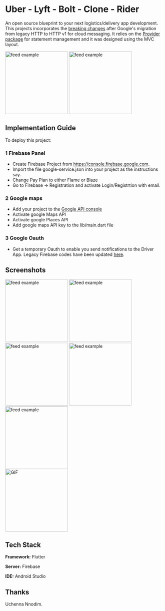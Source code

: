 # Uber - Lyft - Bolt - Clone - Rider

An open source blueprint to your next logistics/delivery app development. This projects incorporates the [breaking changes](https://firebase.google.com/docs/cloud-messaging/migrate-v1) after Google's migration from legacy HTTP to HTTP v1 for cloud messaging.
It relies on the [Provider package](https://pub.dev/packages/provider) for statement management and it was designed using the MVC layout.

<div>
<img src="https://github.com/seanFlutter/Resources/blob/main/Uber-bolt-lyft/bolt%20logo.png" alt="feed example" height="200">
<img src="https://github.com/seanFlutter/Resources/blob/main/Uber-bolt-lyft/uber%20logo.png" alt="feed example" width="200">
</div>


## Implementation Guide

To deploy this project:

### 1 Firebase Panel 
* Create Firebase Project from https://console.firebase.google.com.
* Import the file google-service.json into your project as the instructions say.
* Change Pay Plan to either Flame or Blaze
* Go to Firebase -> Registration and activate Login/Registrtion with email.

### 2 Google maps 
* Add your project to the [Google API console](https://console.cloud.google.com/apis?pli=1) 
* Activate google Maps API 
* Activate google Places API 
* Add google maps API key to the lib/main.dart file 

### 3 Google Oauth
* Get a temporary Oauth to enable you send notifications to the Driver App. Legacy Firebase codes have been updated [here](https://firebase.google.com/docs/cloud-messaging/migrate-v1).

    
## Screenshots

<div>
<img src="https://github.com/seanFlutter/Resources/blob/main/Uber-bolt-lyft/uber%20rider%20login.png" alt="feed example" width="200">
<img src="https://github.com/seanFlutter/Resources/blob/main/Uber-bolt-lyft/rider%20drawer.png" alt="feed example" width="200">
<img src="https://github.com/seanFlutter/Resources/blob/main/Uber-bolt-lyft/rider%20request.png" alt="feed example" width="200">
<img src="https://github.com/seanFlutter/Resources/blob/main/Uber-bolt-lyft/uber%20rider%20request1.png" alt="feed example" width="200">
<img src="https://github.com/seanFlutter/Resources/blob/main/Uber-bolt-lyft/uber%20rider%20request2.png" alt="feed example" width="200">
 
</div>
 <img alt="GIF" src="https://github.com/seanFlutter/Resources/blob/main/Uber-bolt-lyft/lyft%20rider%20demo.gif
?raw=true" width="200" />
  
## Tech Stack

**Framework:** Flutter

**Server:** Firebase

**IDE:** Android Studio

## Thanks

Uchenna Nnodim.

  
